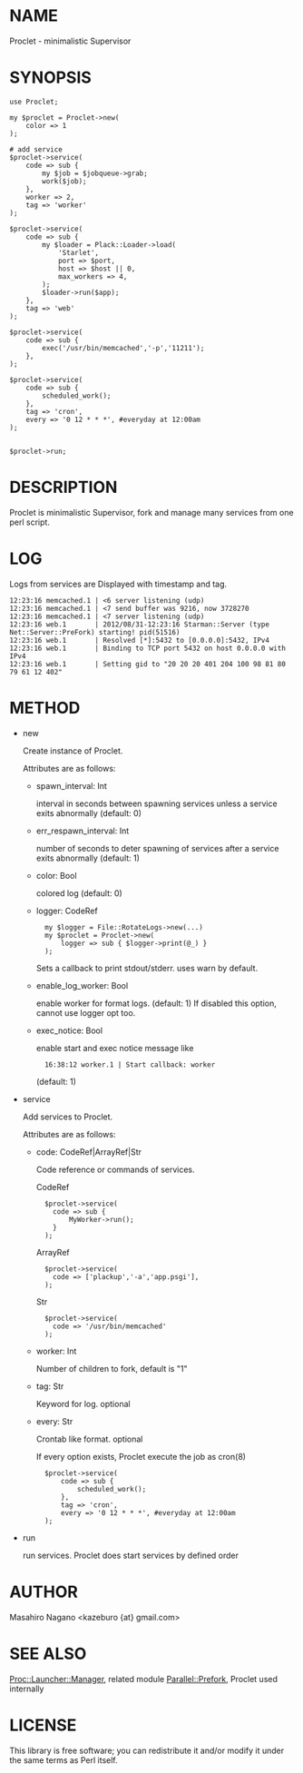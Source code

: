 # NAME

Proclet - minimalistic Supervisor

# SYNOPSIS

    use Proclet;

    my $proclet = Proclet->new(
        color => 1
    );

    # add service
    $proclet->service(
        code => sub {
            my $job = $jobqueue->grab;
            work($job);
        },
        worker => 2,
        tag => 'worker'
    );

    $proclet->service(
        code => sub {
            my $loader = Plack::Loader->load(
                'Starlet',
                port => $port,
                host => $host || 0,
                max_workers => 4,
            );
            $loader->run($app);
        },
        tag => 'web'
    );

    $proclet->service(
        code => sub {
            exec('/usr/bin/memcached','-p','11211');
        },
    );

    $proclet->service(
        code => sub {
            scheduled_work();
        },
        tag => 'cron',
        every => '0 12 * * *', #everyday at 12:00am
    );


    $proclet->run;

# DESCRIPTION

Proclet is minimalistic Supervisor, fork and manage many services from one perl script.

# LOG

Logs from services are Displayed with timestamp and tag.

    12:23:16 memcached.1 | <6 server listening (udp)
    12:23:16 memcached.1 | <7 send buffer was 9216, now 3728270
    12:23:16 memcached.1 | <7 server listening (udp)
    12:23:16 web.1       | 2012/08/31-12:23:16 Starman::Server (type Net::Server::PreFork) starting! pid(51516)
    12:23:16 web.1       | Resolved [*]:5432 to [0.0.0.0]:5432, IPv4
    12:23:16 web.1       | Binding to TCP port 5432 on host 0.0.0.0 with IPv4 
    12:23:16 web.1       | Setting gid to "20 20 20 401 204 100 98 81 80 79 61 12 402"

# METHOD

- new

    Create instance of Proclet.

    Attributes are as follows:

    - spawn\_interval: Int

        interval in seconds between spawning services unless a service exits abnormally (default: 0)

    - err\_respawn\_interval: Int

        number of seconds to deter spawning of services after a service exits abnormally (default: 1)

    - color: Bool

        colored log (default: 0)

    - logger: CodeRef

            my $logger = File::RotateLogs->new(...)
            my $proclet = Proclet->new(
                logger => sub { $logger->print(@_) }
            );
            

        Sets a callback to print stdout/stderr. uses warn by default.

    - enable\_log\_worker: Bool

        enable worker for format logs. (default: 1)
        If disabled this option, cannot use logger opt too.

    - exec\_notice: Bool

        enable start and exec notice message like

            16:38:12 worker.1 | Start callback: worker

        (default: 1)

- service

    Add services to Proclet.

    Attributes are as follows:

    - code: CodeRef|ArrayRef|Str

        Code reference or commands of services.

        CodeRef

            $proclet->service(
              code => sub {
                  MyWorker->run();
              }
            );

        ArrayRef

            $proclet->service(
              code => ['plackup','-a','app.psgi'],
            );

        Str

            $proclet->service(
              code => '/usr/bin/memcached'
            );

    - worker: Int

        Number of children to fork, default is "1"

    - tag: Str

        Keyword for log. optional

    - every: Str

        Crontab like format. optional

        If every option exists, Proclet execute the job as cron(8)

            $proclet->service(
                code => sub {
                    scheduled_work();
                },
                tag => 'cron',
                every => '0 12 * * *', #everyday at 12:00am
            );

- run

    run services. Proclet does start services by defined order

# AUTHOR

Masahiro Nagano <kazeburo {at} gmail.com>

# SEE ALSO

[Proc::Launcher::Manager](https://metacpan.org/pod/Proc::Launcher::Manager), related module
[Parallel::Prefork](https://metacpan.org/pod/Parallel::Prefork), Proclet used internally

# LICENSE

This library is free software; you can redistribute it and/or modify
it under the same terms as Perl itself.
